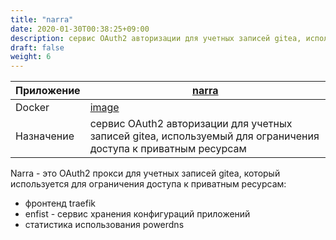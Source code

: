 ```yaml
---
title: "narra"
date: 2020-01-30T00:38:25+09:00
description: сервис OAuth2 авторизации для учетных записей gitea, используемый для ограничения доступа к приватным ресурсам
draft: false
weight: 6
---
```


 Приложение |  [narra](https://github.com/dopos/narra)
 -- | --
 Docker | [image](https://hub.docker.com/r/dopos/narra)
 Назначение | сервис OAuth2 авторизации для учетных записей gitea, используемый для ограничения доступа к приватным ресурсам

Narra - это OAuth2 прокси для учетных записей gitea, который используется для ограничения доступа к приватным ресурсам:

* фронтенд traefik
* enfist - сервис хранения конфигураций приложений
* статистика использования powerdns